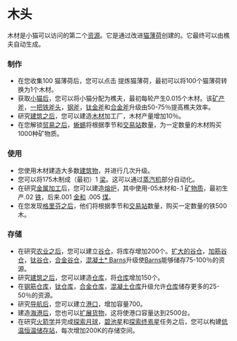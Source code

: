 # 木头

  木材是小猫可以访问的第二个<a href="?file=003-资源大全/005-资源介绍">资源</a>。它是通过改进<a href="?file=003-资源大全/01-猫薄荷">猫薄荷</a>创建的。它最终可以由樵夫自动生成。

### 制作
   <ul>
    <li>在您收集100 猫薄荷后，您可以点击 提炼猫薄荷，最初可以将100个猫薄荷转换为1个木材。</li>
    <li>获取<a href="?file=003-资源大全/18-小猫">小猫后</a>，您可以将小猫分配为樵夫，最初每轮产生0.015个木材。该<a href="#workshop#Mineral_Axe">矿产斧</a>，<a href="#workshop#Iron_Axe">一把铁斧头</a>，<a href="#workshop#Steel_Axe">钢斧</a>，<a href="?file=001-猫咪百科/04-作坊/01-升级#钛金斧">钛金斧</a>和<a href="#workshop#Alloy_Axe">合金斧</a>升级由50-75％提高樵夫效率。</li>
    <li>研究<a href="#Technologies#Construction">建筑之后</a>，您可以建造<a href="#Buildings#Lumber_Mill">木材</a>加工厂，木材产量增加10％。</li>
    <li>在您解锁<a href="?file=001-猫咪百科/05-贸易">贸易之后</a>，<a href="?file=001-猫咪百科/05-贸易">蜥蜴</a>将根据季节和<a href="?file=001-猫咪百科/01-建筑物/08-其它建筑#交易站">交易站</a>数量，为一定数量的木材购买1000种矿物质。</li>
   </ul>

### 使用

   <ul>
    <li>您使用木材建造大多数<a href="#Buildings">建筑物</a>，并进行几次升级。</li>
    <li>您可以将175木制成（最初）1 <a href="#beam">梁</a>。这可以通过<a href="#Buildings#Steamworks">蒸汽机</a>部分自动化。</li>
    <li>在研究<a href="#Technologies#Metal_Working">金属加工</a>后，您可以建造<a href="?file=001-猫咪百科/01-建筑物/06-工业建筑#熔炉">熔炉</a>，其中使用-05木材和-.1 <a href="#minerals">矿物质</a>，最初生产.02 <a href="#iron">铁</a>，后来.001 <a href="#Gold">金和</a> .005 <a href="?file=003-资源大全/04-煤">煤</a>。</li>
    <li>在您发现<a href="?file=001-猫咪百科/05-贸易">格里芬之后</a>，他们将根据季节和<a href="?file=001-猫咪百科/01-建筑物/08-其它建筑#交易站">交易站</a>数量，购买一定数量的铁500木。</li>
   </ul>

### 存储

   <ul>
    <li>在研究<a href="#Technologies#Agriculture">农业之后</a>，您可以建立<a href="#Buildings#Barn">谷仓</a>，将库存增加200个。<a href="#workshop#Expanded_Barns">扩大的谷仓</a>，<a href="#workshop#Reinforced_Barns">加筋谷仓</a>，<a href="#workshop#Titanium_Barns">钛谷仓</a>，<a href="#workshop#Alloy_Barns">合金谷仓</a>，<a href="#workshop#Concrete_Barns">混凝土* Barns</a>升级使<a href="#Buildings#Barn">Barns</a>能够储存75-100％的资源。</li>
    <li>研究<a href="#Technologies#Construction">建筑之后</a>，您可以建造<a href="#Buildings#Warehouse">仓库</a>，将<a href="#Buildings#Warehouse">仓库</a>增加150个。 </li>
    <li>在<a href="#workshop#Reinforced_Warehouses">钢筋仓库</a>，<a href="#workshop#Titanium_Warehouses">钛仓库</a>，<a href="#workshop#Alloy_Warehouses">合金仓库</a>，<a href="#workshop#Concrete_Warehouses">混凝土仓库</a>升级允许<a href="#Buildings#Warehouses">仓库</a>储存更多的25-50％的资源。</li>
    <li>研究<a href="#Technologies#Navigation">导航后</a>，您可以建立<a href="#Buildings#harbor">港口</a>，增加容量700。 </li>
    <li>建造<a href="#Buildings#harbor">海港后</a>，您也可以<a href="?file=003-资源大全/26-贸易船#扩充货物">扩展货物</a>，这将使港口容量达到2500台。</li>
    <li>在研究<a href="?file=001-猫咪百科/03-科技/01-科技#火箭学">火箭学</a>并完成<a href="?file=001-猫咪百科/07-空间/04-月球">探索月球</a>，<a href="?file=001-猫咪百科/07-空间/01-地面控制#探索碧池星">碧池星</a>和<a href="?file=001-猫咪百科/07-空间/01-地面控制#探索终焉星">探索终焉星</a>任务之后，您可以构建<a href="?file=001-猫咪百科/07-空间/08-终焉星#低温恒温储存站">低温恒温储存站</a>，每次增加200K的存储空间。</li>
   </ul>
